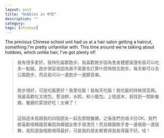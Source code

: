 ```yaml
---
layout: post
title: "Hobbies in 中文"
description: ""
category: 
tags: [chinese]
---
```


The previous Chinese school unit had us at a hair salon getting a haircut, something I'm pretty unfamiliar with. This time around we're talking about hobbies, which unlike hair, I've got plenty of!

<blockquote>
我有很多愛好。我特別喜歡跑步。我喜歡跑步因為會身體健康還有我可以吃多一點飯。跑步很容易因為我不需要先打算什麼時間去跑步。每天都可以去公園跑步。而且我可以一邊跑步一邊聽音樂。<br><br>

跑步很好，可是吃飯更好！我愛吃飯！我每天吃飯！我吃飯的時候很高興。我最喜歡吃叉燒包，蔥油餅，水餃，和小籠包。上個週末，我找到一間新餐廳。餐廳的菜很好吃！太棒了！<br><br>

這個週末我跟我的四個朋友一起去那間餐廳。之後我們去唱卡拉OK。我們都喜歡唱韓國音樂因為韓國女歌手很漂亮！而且韓國歌手會一邊唱歌一邊跳舞。我知道我唱歌唱得最好，可是我的朋友都覺得我長得最不好。哇！
</blockquote>
